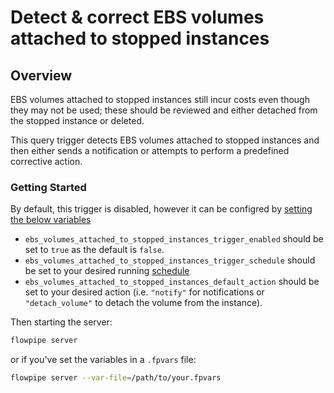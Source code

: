 # Detect & correct EBS volumes attached to stopped instances

## Overview

EBS volumes attached to stopped instances still incur costs even though they may not be used; these should be reviewed and either detached from the stopped instance or deleted.

This query trigger detects EBS volumes attached to stopped instances and then either sends a notification or attempts to perform a predefined corrective action.

### Getting Started

By default, this trigger is disabled, however it can be configred by [setting the below variables](https://flowpipe.io/docs/build/mod-variables#passing-input-variables)
- `ebs_volumes_attached_to_stopped_instances_trigger_enabled` should be set to `true` as the default is `false`.
- `ebs_volumes_attached_to_stopped_instances_trigger_schedule` should be set to your desired running [schedule](https://flowpipe.io/docs/flowpipe-hcl/trigger/schedule#more-examples)
- `ebs_volumes_attached_to_stopped_instances_default_action` should be set to your desired action (i.e. `"notify"` for notifications or `"detach_volume"` to detach the volume from the instance).

Then starting the server:
```sh
flowpipe server
```

or if you've set the variables in a `.fpvars` file:
```sh
flowpipe server --var-file=/path/to/your.fpvars
```